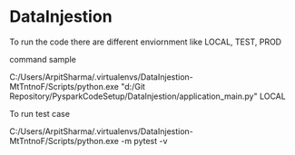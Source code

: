 # DataInjestion

To run the code there are different enviornment like LOCAL, TEST, PROD

command sample 

 C:/Users/ArpitSharma/.virtualenvs/DataInjestion-MtTntnoF/Scripts/python.exe "d:/Git Repository/PysparkCodeSetup/DataInjestion/application_main.py" LOCAL


To run test case 

C:/Users/ArpitSharma/.virtualenvs/DataInjestion-MtTntnoF/Scripts/python.exe -m pytest -v

 